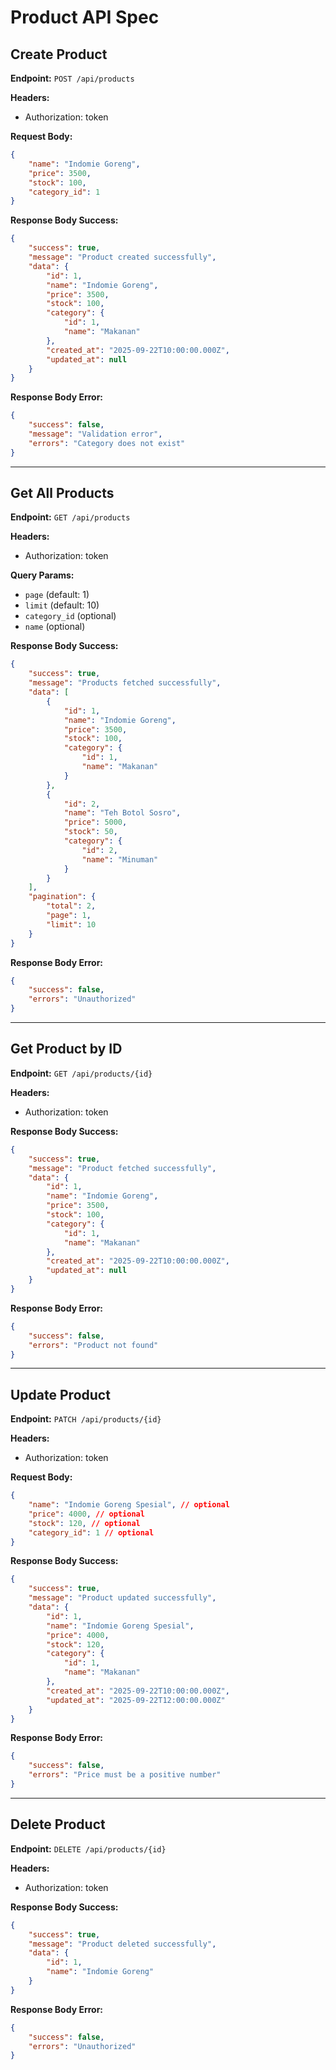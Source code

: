 # Product API Spec

## Create Product

**Endpoint:** `POST /api/products`

**Headers:**
- Authorization: token

**Request Body:**
```json
{
    "name": "Indomie Goreng",
    "price": 3500,
    "stock": 100,
    "category_id": 1
}
```

**Response Body Success:**
```json
{
    "success": true,
    "message": "Product created successfully",
    "data": {
        "id": 1,
        "name": "Indomie Goreng",
        "price": 3500,
        "stock": 100,
        "category": {
            "id": 1,
            "name": "Makanan"
        },
        "created_at": "2025-09-22T10:00:00.000Z",
        "updated_at": null
    }
}
```

**Response Body Error:**
```json
{
    "success": false,
    "message": "Validation error",
    "errors": "Category does not exist"
}
```

---

## Get All Products

**Endpoint:** `GET /api/products`

**Headers:**
- Authorization: token

**Query Params:**
- `page` (default: 1)
- `limit` (default: 10)
- `category_id` (optional)
- `name` (optional)

**Response Body Success:**
```json
{
    "success": true,
    "message": "Products fetched successfully",
    "data": [
        {
            "id": 1,
            "name": "Indomie Goreng",
            "price": 3500,
            "stock": 100,
            "category": {
                "id": 1,
                "name": "Makanan"
            }
        },
        {
            "id": 2,
            "name": "Teh Botol Sosro",
            "price": 5000,
            "stock": 50,
            "category": {
                "id": 2,
                "name": "Minuman"
            }
        }
    ],
    "pagination": {
        "total": 2,
        "page": 1,
        "limit": 10
    }
}
```

**Response Body Error:**
```json
{
    "success": false,
    "errors": "Unauthorized"
}
```

---

## Get Product by ID

**Endpoint:** `GET /api/products/{id}`

**Headers:**
- Authorization: token

**Response Body Success:**
```json
{
    "success": true,
    "message": "Product fetched successfully",
    "data": {
        "id": 1,
        "name": "Indomie Goreng",
        "price": 3500,
        "stock": 100,
        "category": {
            "id": 1,
            "name": "Makanan"
        },
        "created_at": "2025-09-22T10:00:00.000Z",
        "updated_at": null
    }
}
```

**Response Body Error:**
```json
{
    "success": false,
    "errors": "Product not found"
}
```

---

## Update Product

**Endpoint:** `PATCH /api/products/{id}`

**Headers:**
- Authorization: token

**Request Body:**
```json
{
    "name": "Indomie Goreng Spesial", // optional
    "price": 4000, // optional
    "stock": 120, // optional
    "category_id": 1 // optional
}
```

**Response Body Success:**
```json
{
    "success": true,
    "message": "Product updated successfully",
    "data": {
        "id": 1,
        "name": "Indomie Goreng Spesial",
        "price": 4000,
        "stock": 120,
        "category": {
            "id": 1,
            "name": "Makanan"
        },
        "created_at": "2025-09-22T10:00:00.000Z",
        "updated_at": "2025-09-22T12:00:00.000Z"
    }
}
```

**Response Body Error:**
```json
{
    "success": false,
    "errors": "Price must be a positive number"
}
```

---

## Delete Product

**Endpoint:** `DELETE /api/products/{id}`

**Headers:**
- Authorization: token

**Response Body Success:**
```json
{
    "success": true,
    "message": "Product deleted successfully",
    "data": {
        "id": 1,
        "name": "Indomie Goreng"
    }
}
```

**Response Body Error:**
```json
{
    "success": false,
    "errors": "Unauthorized"
}
```

